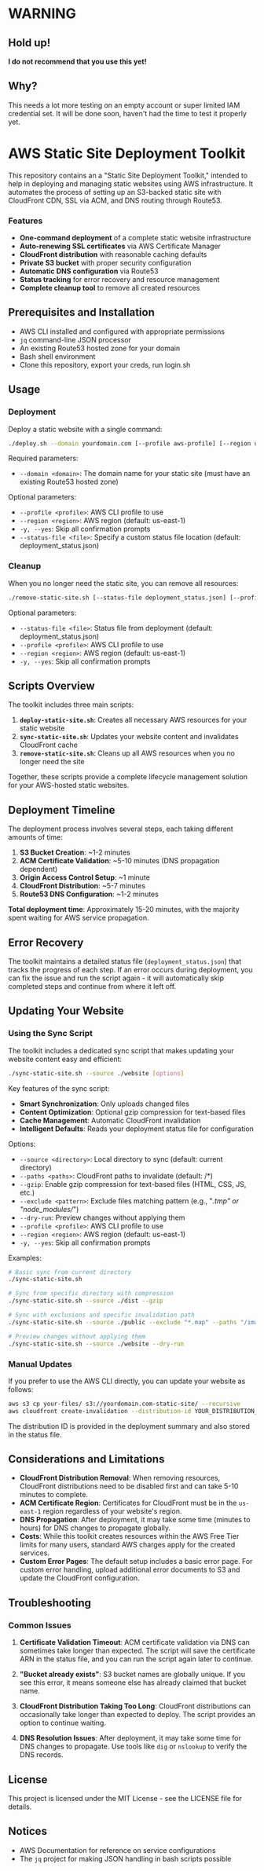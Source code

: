 # WARNING

## Hold up!
**I do not recommend that you use this yet!**

## Why?

This needs a lot more testing on an empty account or super limited IAM credential set.
It will be done soon, haven't had the time to test it properly yet.


# AWS Static Site Deployment Toolkit

This repository contains an a "Static Site Deployment Toolkit," intended to help in deploying and managing static websites using
AWS infrastructure. It automates the process of setting up an S3-backed static site with CloudFront CDN, SSL via ACM, and DNS
routing through Route53.


### Features

- **One-command deployment** of a complete static website infrastructure
- **Auto-renewing SSL certificates** via AWS Certificate Manager
- **CloudFront distribution** with reasonable caching defaults
- **Private S3 bucket** with proper security configuration
- **Automatic DNS configuration** via Route53
- **Status tracking** for error recovery and resource management
- **Complete cleanup tool** to remove all created resources


## Prerequisites and Installation

- AWS CLI installed and configured with appropriate permissions
- `jq` command-line JSON processor
- An existing Route53 hosted zone for your domain
- Bash shell environment
- Clone this repository, export your creds, run login.sh


## Usage

### Deployment

Deploy a static website with a single command:

```bash
./deploy.sh --domain yourdomain.com [--profile aws-profile] [--region us-east-1] [--yes]
```

Required parameters:
- `--domain <domain>`: The domain name for your static site (must have an existing Route53 hosted zone)

Optional parameters:
- `--profile <profile>`: AWS CLI profile to use
- `--region <region>`: AWS region (default: us-east-1)
- `-y, --yes`: Skip all confirmation prompts
- `--status-file <file>`: Specify a custom status file location (default: deployment_status.json)

### Cleanup

When you no longer need the static site, you can remove all resources:

```bash
./remove-static-site.sh [--status-file deployment_status.json] [--profile aws-profile] [--region us-east-1] [--yes]
```

Optional parameters:
- `--status-file <file>`: Status file from deployment (default: deployment_status.json)
- `--profile <profile>`: AWS CLI profile to use
- `--region <region>`: AWS region (default: us-east-1)
- `-y, --yes`: Skip all confirmation prompts

## Scripts Overview

The toolkit includes three main scripts:

1. **`deploy-static-site.sh`**: Creates all necessary AWS resources for your static website
2. **`sync-static-site.sh`**: Updates your website content and invalidates CloudFront cache
3. **`remove-static-site.sh`**: Cleans up all AWS resources when you no longer need the site

Together, these scripts provide a complete lifecycle management solution for your AWS-hosted static websites.

## Deployment Timeline

The deployment process involves several steps, each taking different amounts of time:

1. **S3 Bucket Creation**: ~1-2 minutes
2. **ACM Certificate Validation**: ~5-10 minutes (DNS propagation dependent)
3. **Origin Access Control Setup**: ~1 minute
4. **CloudFront Distribution**: ~5-7 minutes
5. **Route53 DNS Configuration**: ~1-2 minutes

**Total deployment time**: Approximately 15-20 minutes, with the majority spent waiting for AWS service propagation.

## Error Recovery

The toolkit maintains a detailed status file (`deployment_status.json`) that tracks the progress of each step. If an error occurs during deployment, you can fix the issue and run the script again - it will automatically skip completed steps and continue from where it left off.

## Updating Your Website

### Using the Sync Script

The toolkit includes a dedicated sync script that makes updating your website content easy and efficient:

```bash
./sync-static-site.sh --source ./website [options]
```

Key features of the sync script:

- **Smart Synchronization**: Only uploads changed files
- **Content Optimization**: Optional gzip compression for text-based files
- **Cache Management**: Automatic CloudFront invalidation
- **Intelligent Defaults**: Reads your deployment status file for configuration

Options:
- `--source <directory>`: Local directory to sync (default: current directory)
- `--paths <paths>`: CloudFront paths to invalidate (default: /*)
- `--gzip`: Enable gzip compression for text-based files (HTML, CSS, JS, etc.)
- `--exclude <pattern>`: Exclude files matching pattern (e.g., "*.tmp" or "node_modules/*")
- `--dry-run`: Preview changes without applying them
- `--profile <profile>`: AWS CLI profile to use
- `--region <region>`: AWS region (default: us-east-1)
- `-y, --yes`: Skip all confirmation prompts

Examples:

```bash
# Basic sync from current directory
./sync-static-site.sh

# Sync from specific directory with compression
./sync-static-site.sh --source ./dist --gzip

# Sync with exclusions and specific invalidation path
./sync-static-site.sh --source ./public --exclude "*.map" --paths "/images/*"

# Preview changes without applying them
./sync-static-site.sh --source ./website --dry-run
```

### Manual Updates

If you prefer to use the AWS CLI directly, you can update your website as follows:

```bash
aws s3 cp your-files/ s3://yourdomain.com-static-site/ --recursive
aws cloudfront create-invalidation --distribution-id YOUR_DISTRIBUTION_ID --paths "/*"
```

The distribution ID is provided in the deployment summary and also stored in the status file.

## Considerations and Limitations

- **CloudFront Distribution Removal**: When removing resources, CloudFront distributions need to be disabled first and can take 5-10 minutes to complete.
- **ACM Certificate Region**: Certificates for CloudFront must be in the `us-east-1` region regardless of your website's region.
- **DNS Propagation**: After deployment, it may take some time (minutes to hours) for DNS changes to propagate globally.
- **Costs**: While this toolkit creates resources within the AWS Free Tier limits for many users, standard AWS charges apply for the created services.
- **Custom Error Pages**: The default setup includes a basic error page. For custom error handling, upload additional error documents to S3 and update the CloudFront configuration.

## Troubleshooting

### Common Issues

1. **Certificate Validation Timeout**: ACM certificate validation via DNS can sometimes take longer than expected. The script will save the certificate ARN in the status file, and you can run the script again later to continue.

2. **"Bucket already exists"**: S3 bucket names are globally unique. If you see this error, it means someone else has already claimed that bucket name.

3. **CloudFront Distribution Taking Too Long**: CloudFront distributions can occasionally take longer than expected to deploy. The script provides an option to continue waiting.

4. **DNS Resolution Issues**: After deployment, it may take some time for DNS changes to propagate. Use tools like `dig` or `nslookup` to verify the DNS records.

## License

This project is licensed under the MIT License - see the LICENSE file for details.

## Notices

- AWS Documentation for reference on service configurations
- The `jq` project for making JSON handling in bash scripts possible

